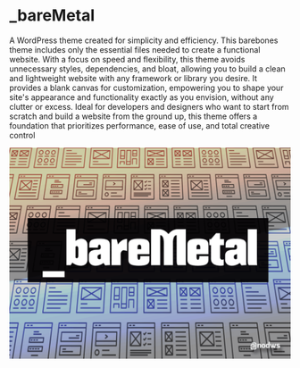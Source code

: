 # _bareMetal
A WordPress theme created for simplicity and efficiency. This barebones theme includes only the essential files needed to create a functional  website. With a focus on speed and flexibility, this theme avoids unnecessary styles, dependencies, and bloat, allowing you to build a clean and lightweight website with any framework or library you desire. It provides a blank canvas for customization, empowering you to shape your site's appearance and functionality exactly as you envision, without any clutter or excess. Ideal for developers and designers who want to start from scratch and build a website from the ground up, this theme offers a foundation that prioritizes performance, ease of use, and total creative control

![](https://github.com/Nodws/baremetal/blob/main/screenshot.png?raw=true)
